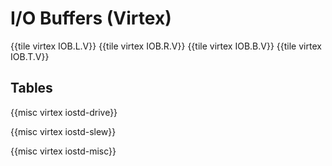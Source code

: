 # I/O Buffers (Virtex)

{{tile virtex IOB.L.V}}
{{tile virtex IOB.R.V}}
{{tile virtex IOB.B.V}}
{{tile virtex IOB.T.V}}


## Tables

{{misc virtex iostd-drive}}

{{misc virtex iostd-slew}}

{{misc virtex iostd-misc}}